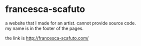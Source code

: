 # francesca-scafuto
a website that I made for an artist.  cannot provide source code.  
my name is in the footer of the pages.

the link is http://francesca-scafuto.com/
